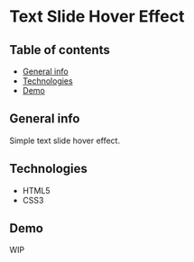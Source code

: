 # Text Slide Hover Effect

## Table of contents
* [General info](#general-info)
* [Technologies](#technologies)
* [Demo](#demo)

## General info

Simple text slide hover effect.

## Technologies

* HTML5
* CSS3

## Demo

WIP
